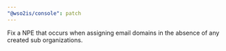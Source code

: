 ```yaml
---
"@wso2is/console": patch
---
```


Fix a NPE that occurs when assigning email domains in the absence of any created sub organizations.
